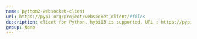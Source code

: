 ```yaml
---
name: python2-websocket-client
url: https://pypi.org/project/websocket_client/#files
description: client for Python. hybi13 is supported. URL : https://pypi.org/project/websocket_client/#files Groups : None
group: None
---
```

